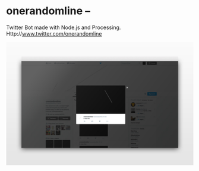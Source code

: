 # onerandomline –

Twitter Bot made with Node.js and Processing.
Http://www.twitter.com/onerandomline


[![One](./example/twone.jpg)](./example/twone.jpg)
